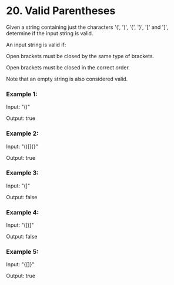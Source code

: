 # 20. Valid Parentheses

Given a string containing just the characters '(', ')', '{', '}', '[' and ']', determine if the input string is valid.

An input string is valid if:

Open brackets must be closed by the same type of brackets.

Open brackets must be closed in the correct order.

Note that an empty string is also considered valid.


### Example 1:

Input: "()"

Output: true

### Example 2:

Input: "()[]{}"

Output: true

### Example 3:

Input: "(]"

Output: false

### Example 4:

Input: "([)]"

Output: false

### Example 5:

Input: "{[]}"

Output: true